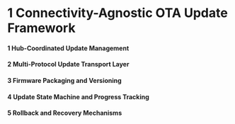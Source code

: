 # 1 Connectivity-Agnostic OTA Update Framework


#### 1 Hub-Coordinated Update Management


#### 2 Multi-Protocol Update Transport Layer


#### 3 Firmware Packaging and Versioning


#### 4 Update State Machine and Progress Tracking


#### 5 Rollback and Recovery Mechanisms

